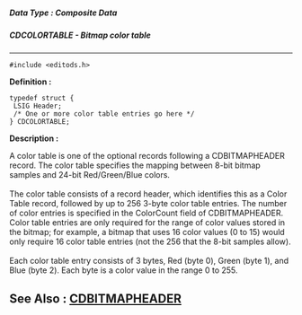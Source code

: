 ##### Data Type : Composite Data
##### CDCOLORTABLE - Bitmap color table
---
```
#include <editods.h>
```

**Definition :**
```
typedef struct {
 LSIG Header;
 /* One or more color table entries go here */
} CDCOLORTABLE;
```

**Description :**

A color table is one of the optional records following a CDBITMAPHEADER record.  The color table specifies the mapping between 8-bit bitmap samples and 24-bit Red/Green/Blue colors.<br>
<br>
The color table consists of a record header, which identifies this as a Color Table record, followed by up to 256 3-byte color table entries.  The number of color entries is specified in the ColorCount field of CDBITMAPHEADER.  Color table entries are only required for the range of color values stored in the bitmap;  for example, a bitmap that uses 16 color values (0 to 15) would only require 16 color table entries (not the 256 that the 8-bit samples allow).<br>
<br>
Each color table entry consists of 3 bytes, Red (byte 0), Green (byte 1), and Blue (byte 2).  Each byte is a color value in the range 0 to 255.


**See Also :**
[CDBITMAPHEADER](/domino-c-api-docs/reference/Data/CDBITMAPHEADER)
---
